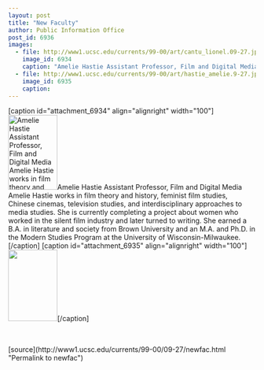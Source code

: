 ```yaml
---
layout: post
title: "New Faculty"
author: Public Information Office
post_id: 6936
images:
  - file: http://www1.ucsc.edu/currents/99-00/art/cantu_lionel.09-27.jpg
    image_id: 6934
    caption: "Amelie Hastie Assistant Professor, Film and Digital Media Amelie Hastie works in film theory and history, feminist film studies, Chinese cinemas, television studies, and interdisciplinary approaches to media studies. She is currently completing a project about women who worked in the silent film industry and later turned to writing. She earned a B.A. in literature and society from Brown University and an M.A. and Ph.D. in the Modern Studies Program at the University of Wisconsin-Milwaukee."
  - file: http://www1.ucsc.edu/currents/99-00/art/hastie_amelie.9-27.jpg
    image_id: 6935
    caption: 
---
```


[caption id="attachment_6934" align="alignright" width="100"]<a href="http://localhost/mysite/wp-content/uploads/1999/09/cantu_lionel.09-27.jpg"><img class="size-full wp-image-6934" src="http://localhost/mysite/wp-content/uploads/1999/09/cantu_lionel.09-27.jpg" alt="Amelie Hastie Assistant Professor, Film and Digital Media Amelie Hastie works in film theory and history, feminist film studies, Chinese cinemas, television studies, and interdisciplinary approaches to media studies. She is currently completing a project about women who worked in the silent film industry and later turned to writing. She earned a B.A. in literature and society from Brown University and an M.A. and Ph.D. in the Modern Studies Program at the University of Wisconsin-Milwaukee." width="100" height="152" /></a>Amelie Hastie Assistant Professor, Film and Digital Media Amelie Hastie works in film theory and history, feminist film studies, Chinese cinemas, television studies, and interdisciplinary approaches to media studies. She is currently completing a project about women who worked in the silent film industry and later turned to writing. She earned a B.A. in literature and society from Brown University and an M.A. and Ph.D. in the Modern Studies Program at the University of Wisconsin-Milwaukee.[/caption]
[caption id="attachment_6935" align="alignright" width="100"]<a href="http://localhost/mysite/wp-content/uploads/1999/09/hastie_amelie.9-27.jpg"><img class="size-full wp-image-6935" src="http://localhost/mysite/wp-content/uploads/1999/09/hastie_amelie.9-27.jpg" alt="" width="100" height="145" /></a>[/caption]
<font color="#AA0000"><b><br></b></font><spacer size="20" type="VERTICAL">
<p>
  <br>
  <img align="bottom" alt=" " border="0" height="1" src="../../images/trans.gif" width="390">
</p>
[source](http://www1.ucsc.edu/currents/99-00/09-27/newfac.html "Permalink to newfac")
